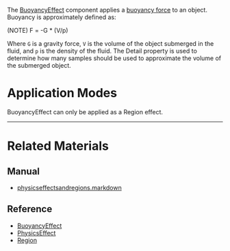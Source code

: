 The [BuoyancyEffect](https://github.com/zeroengineteam/ZeroDocs/code_reference/class_reference/BuoyancyEffect.markdown) component applies a [buoyancy force](https://en.wikipedia.org/wiki/Buoyancy ) to an object. Buoyancy is approximately defined as: 

(NOTE) F = -G * (V/p)

Where `G` is a gravity force, `V` is the volume of the object submerged in the fluid, and `p` is the density of the fluid. The Detail  property is used to determine how many samples should be used to approximate the volume of the submerged object.

 #  Application Modes
BuoyancyEffect can only be applied as a Region effect.

---
 #  Related Materials
 ##  Manual
- [physicseffectsandregions.markdown](https://github.com/zeroengineteam/ZeroDocs/zero_editor_documentation/zeromanual/physics/physicseffectsandregions.markdown)

 ##  Reference
- [BuoyancyEffect](https://github.com/zeroengineteam/ZeroDocs/code_reference/class_reference/BuoyancyEffect.markdown)
- [PhysicsEffect](https://github.com/zeroengineteam/ZeroDocs/code_reference/class_reference/PhysicsEffect.markdown)
- [Region](https://github.com/zeroengineteam/ZeroDocs/code_reference/class_reference/Region.markdown) 

 